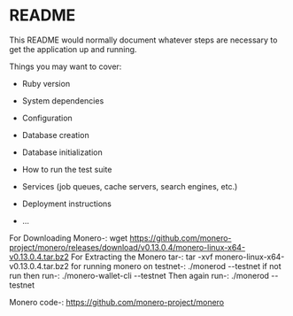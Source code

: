 # README

This README would normally document whatever steps are necessary to get the
application up and running.

Things you may want to cover:

* Ruby version

* System dependencies

* Configuration

* Database creation

* Database initialization

* How to run the test suite

* Services (job queues, cache servers, search engines, etc.)

* Deployment instructions

* ...


For Downloading Monero-:
wget https://github.com/monero-project/monero/releases/download/v0.13.0.4/monero-linux-x64-v0.13.0.4.tar.bz2
For Extracting the Monero tar-:
tar -xvf monero-linux-x64-v0.13.0.4.tar.bz2
for running monero on testnet-:
 ./monerod --testnet
if not run then run-:
./monero-wallet-cli --testnet
Then again run-:
./monerod --testnet

Monero code-:
https://github.com/monero-project/monero